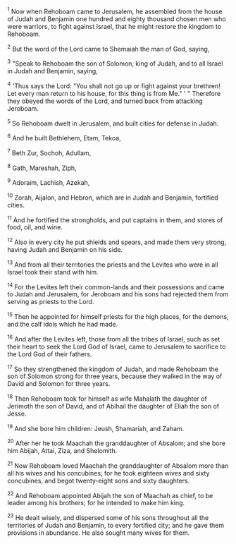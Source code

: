 <sup>1</sup> 
Now when Rehoboam came to Jerusalem, he assembled from the house of Judah and Benjamin one hundred and eighty thousand chosen men who were warriors, to fight against Israel, that he might restore the kingdom to Rehoboam. 

<sup>2</sup> 
But the word of the Lord came to Shemaiah the man of God, saying, 

<sup>3</sup> 
"Speak to Rehoboam the son of Solomon, king of Judah, and to all Israel in Judah and Benjamin, saying, 

<sup>4</sup> 
'Thus says the Lord: "You shall not go up or fight against your brethren! Let every man return to his house, for this thing is from Me." ' " Therefore they obeyed the words of the Lord, and turned back from attacking Jeroboam.

<sup>5</sup> 
So Rehoboam dwelt in Jerusalem, and built cities for defense in Judah. 

<sup>6</sup> 
And he built Bethlehem, Etam, Tekoa, 

<sup>7</sup> 
Beth Zur, Sochoh, Adullam, 

<sup>8</sup> 
Gath, Mareshah, Ziph, 

<sup>9</sup> 
Adoraim, Lachish, Azekah, 

<sup>10</sup> 
Zorah, Aijalon, and Hebron, which are in Judah and Benjamin, fortified cities. 

<sup>11</sup> 
And he fortified the strongholds, and put captains in them, and stores of food, oil, and wine. 

<sup>12</sup> 
Also in every city he put shields and spears, and made them very strong, having Judah and Benjamin on his side.

<sup>13</sup> 
And from all their territories the priests and the Levites who were in all Israel took their stand with him. 

<sup>14</sup> 
For the Levites left their common-lands and their possessions and came to Judah and Jerusalem, for Jeroboam and his sons had rejected them from serving as priests to the Lord. 

<sup>15</sup> 
Then he appointed for himself priests for the high places, for the demons, and the calf idols which he had made. 

<sup>16</sup> 
And after the Levites left, those from all the tribes of Israel, such as set their heart to seek the Lord God of Israel, came to Jerusalem to sacrifice to the Lord God of their fathers. 

<sup>17</sup> 
So they strengthened the kingdom of Judah, and made Rehoboam the son of Solomon strong for three years, because they walked in the way of David and Solomon for three years.

<sup>18</sup> 
Then Rehoboam took for himself as wife Mahalath the daughter of Jerimoth the son of David, and of Abihail the daughter of Eliah the son of Jesse. 

<sup>19</sup> 
And she bore him children: Jeush, Shamariah, and Zaham. 

<sup>20</sup> 
After her he took Maachah the granddaughter of Absalom; and she bore him Abijah, Attai, Ziza, and Shelomith. 

<sup>21</sup> 
Now Rehoboam loved Maachah the granddaughter of Absalom more than all his wives and his concubines; for he took eighteen wives and sixty concubines, and begot twenty-eight sons and sixty daughters. 

<sup>22</sup> 
And Rehoboam appointed Abijah the son of Maachah as chief, to be leader among his brothers; for he intended to make him king. 

<sup>23</sup> 
He dealt wisely, and dispersed some of his sons throughout all the territories of Judah and Benjamin, to every fortified city; and he gave them provisions in abundance. He also sought many wives for them.